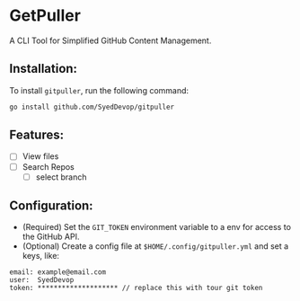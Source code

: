 # GetPuller

A CLI Tool for Simplified GitHub Content Management.

## Installation:

To install `gitpuller`, run the following command:

```bash
go install github.com/SyedDevop/gitpuller
```

## Features:

- [ ] View files
- [ ] Search Repos
  - [ ] select branch

## Configuration:

  * (Required) Set the `GIT_TOKEN` environment variable to a env for access to the GitHub API.
  * (Optional) Create a config file at `$HOME/.config/gitpuller.yml` and set a keys, like:

```
email: example@email.com
user:  SyedDevop
token: ******************** // replace this with tour git token
```
